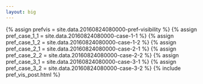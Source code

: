 ```yaml
---
layout: big
---
```

{% assign prefvis = site.data.20160824080000-pref-visibility %}
{% assign pref_case_1_1 = site.data.20160824080000-case-1-1 %}
{% assign pref_case_1_2 = site.data.20160824080000-case-1-2 %}
{% assign pref_case_2_1 = site.data.20160824080000-case-2-1 %}
{% assign pref_case_2_2 = site.data.20160824080000-case-2-2 %}
{% assign pref_case_3_1 = site.data.20160824080000-case-3-1 %}
{% assign pref_case_3_2 = site.data.20160824080000-case-3-2 %}
{% include pref_vis_post.html %}
